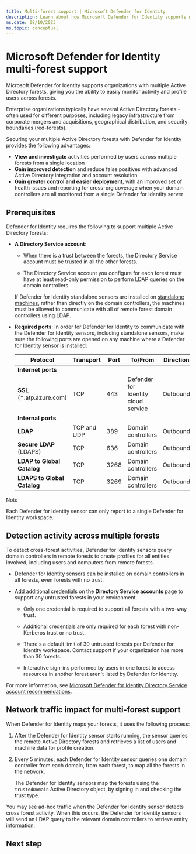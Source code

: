 ```yaml
---
title: Multi-forest support | Microsoft Defender for Identity
description: Learn about how Microsoft Defender for Identity supports multiple Active Directory forests.
ms.date: 08/10/2023
ms.topic: conceptual
---
```


# Microsoft Defender for Identity multi-forest support

<!--trim down or disperse into other articles-->

Microsoft Defender for Identity supports organizations with multiple Active Directory forests, giving you the ability to easily monitor activity and profile users across forests.

Enterprise organizations typically have several Active Directory forests - often used for different purposes, including legacy infrastructure from corporate mergers and acquisitions, geographical distribution, and security boundaries (red-forests). <!--does this need a hypen?-->

Securing your multiple Active Directory forests with Defender for Identity provides the following advantages:

- **View and investigate** activities performed by users across multiple forests from a single location
- **Gain improved detection** and reduce false positives with advanced Active Directory integration and account resolution
- **Gain greater control and easier deployment**, with an improved set of health issues and reporting for cross-org coverage when your domain controllers are all monitored from a single Defender for Identity server

## Prerequisites

Defender for Identity requires the following to support multiple Active Directory forests:

- **A Directory Service account**:

  - When there is a trust between the forests, the Directory Service account must be trusted in all the other forests.

  - The Directory Service account you configure for each forest must have at least read-only permission to perform LDAP queries on the domain controllers.

  If Defender for Identity standalone sensors are installed on [standalone machines](prerequisites-standalone.md), rather than directly on the domain controllers, the machines must be allowed to communicate with all of remote forest domain controllers using LDAP.

- **Required ports**: In order for Defender for Identity to communicate with the Defender for Identity sensors, including standalone sensors, make sure the following ports are opened on any machine where a Defender for Identity sensor is installed: <!--how are these ports different than the ones in the prereqs?-->

  |Protocol|Transport|Port|To/From|Direction|
  |----|----|----|----|----|
  |**Internet ports**||||
  |**SSL** (*.atp.azure.com)|TCP|443|Defender for Identity cloud service|Outbound|
  |**Internal ports**||||
  |**LDAP**|TCP and UDP|389|Domain controllers|Outbound|
  |**Secure LDAP** (LDAPS)|TCP|636|Domain controllers|Outbound|
  |**LDAP to Global Catalog**|TCP|3268|Domain controllers|Outbound|
  |**LDAPS to Global Catalog**|TCP|3269|Domain controllers|Outbound|

> [!NOTE]
> Each Defender for Identity sensor can only report to a single Defender for Identity workspace.
>


## Detection activity across multiple forests

To detect cross-forest activities, Defender for Identity sensors query domain controllers in remote forests to create profiles for all entities involved, including users and computers from remote forests.

- Defender for Identity sensors can be installed on domain controllers in all forests, even forests with no trust.

- [Add additional credentials](directory-service-accounts.md#configure-a-directory-service-account-in-microsoft-365-defender) on the **Directory Service accounts** page to support any untrusted forests in your environment.

  - Only one credential is required to support all forests with a two-way trust.

  - Additional credentials are only required for each forest with non-Kerberos trust or no trust.

  - There's a default limit of 30 untrusted forests per Defender for Identity workspace. Contact support if your organization has more than 30 forests.

  - Interactive sign-ins performed by users in one forest to access resources in another forest aren't listed by Defender for Identity.

For more information, see [Microsoft Defender for Identity Directory Service account recommendations](directory-service-accounts.md).


## Network traffic impact for multi-forest support

When Defender for Identity maps your forests, it uses the following process:

1. After the Defender for Identity sensor starts running, the sensor queries the remote Active Directory forests and retrieves a list of users and machine data for profile creation.

1. Every 5 minutes, each Defender for Identity sensor queries one domain controller from each domain, from each forest, to map all the forests in the network.

    The Defender for Identity sensors map the forests using the `trustedDomain` Active Directory object, by signing in and checking the trust type.

You may see ad-hoc traffic when the Defender for Identity sensor detects cross forest activity. When this occurs, the Defender for Identity sensors will send an LDAP query to the relevant domain controllers to retrieve entity information.


## Next step

<!--what should be related information or next step here?-->